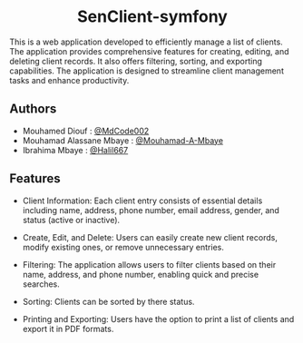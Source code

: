 
<p align="center">
    <h1 align="center"> SenClient-symfony</h1>
</p>


This is a web application developed to efficiently manage a list of clients. The application provides comprehensive features for creating, editing, and deleting client records. It also offers filtering, sorting, and exporting capabilities. The application is designed to streamline client management tasks and enhance productivity.

## Authors
 - Mouhamed Diouf : [@MdCode002](https://github.com/MdCode002)
 - Mouhamad Alassane Mbaye : [@Mouhamad-A-Mbaye](https://github.com/Mouhamad-A-Mbaye)
 - Ibrahima Mbaye : [@Halil667](https://github.com/Halil667)
## Features

- Client Information: Each client entry consists of essential details including name, address, phone number, email address, gender, and     status (active or inactive).

 - Create, Edit, and Delete: Users can easily create new client records, modify existing ones, or remove unnecessary entries.

 - Filtering: The application allows users to filter clients based on their name, address, and phone number, enabling quick and precise     searches.

  - Sorting: Clients can be sorted by there status.

   - Printing and Exporting: Users have the option to print a list of clients and export it in  PDF formats.
   
